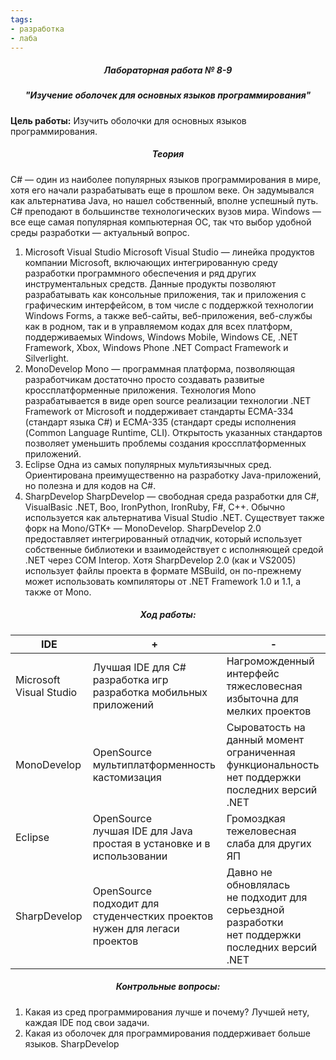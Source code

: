 ```yaml
---
tags:
- разработка
- лаба
---
```

<h5 align="center">Лабораторная работа № 8-9</h5>

<h5 align="center">"Изучение оболочек для основных языков программирования"</h5>

**Цель работы:** 
Изучить оболочки для основных языков программирования.

<h5 align="center">Теория</h5>

С# — один из наиболее популярных языков программирования в мире, хотя его начали разрабатывать еще в прошлом веке. Он задумывался как альтернатива Java, но нашел собственный, вполне успешный путь. C# преподают в большинстве технологических вузов мира. Windows — все еще самая популярная компьютерная ОС, так что выбор удобной среды разработки — актуальный вопрос. 
1. Microsoft Visual Studio
Microsoft Visual Studio — линейка продуктов компании Microsoft, включающих интегрированную среду разработки программного обеспечения и ряд других инструментальных средств. Данные продукты позволяют разрабатывать как консольные приложения, так и приложения с графическим интерфейсом, в том числе с поддержкой технологии Windows Forms, а также веб-сайты, веб-приложения, веб-службы как в родном, так и в управляемом кодах для всех платформ, поддерживаемых Windows, Windows Mobile, Windows CE, .NET Framework, Xbox, Windows Phone .NET Compact Framework и Silverlight.
2. MonoDevelop
Mono — программная платформа, позволяющая разработчикам достаточно просто создавать развитые кроссплатформенные приложения. Технология Mono разрабатывается в виде open source реализации технологии .NET Framework от Microsoft и поддерживает стандарты ECMA-334 (стандарт языка C#) и ECMA-335 (стандарт среды исполнения (Common Language Runtime, CLI). Открытость указанных стандартов позволяет уменьшить проблемы создания кроссплатформенных приложений.
3. Eclipse
Одна из самых популярных мультиязычных сред. Ориентирована преимущественно на разработку Java-приложений, но полезна и для кодов на C#.
4. SharpDevelop
SharpDevelop — свободная среда разработки для C#, VisualBasic .NET, Boo, IronPython, IronRuby, F#, C++. Обычно используется как альтернатива Visual Studio .NET. Существует также форк на Mono/GTK+ — MonoDevelop.
SharpDevelop 2.0 предоставляет интегрированный отладчик, который использует собственные библиотеки и взаимодействует с исполняющей средой .NET через COM Interop.
Хотя SharpDevelop 2.0 (как и VS2005) использует файлы проекта в формате MSBuild, он по-прежнему может использовать компиляторы от .NET Framework 1.0 и 1.1, а также от Mono.

<h5 align="center">Ход работы:</h5>

| IDE                     | +                                                                                | -                                                                                                      |
| ----------------------- | -------------------------------------------------------------------------------- | ------------------------------------------------------------------------------------------------------ |
| Microsoft Visual Studio | Лучшая IDE для C# <br>разработка игр <br>разработка мобильных приложений         | Нагроможденный интерфейс <br>тяжесловесная <br>избыточна для мелких проектов                           |
| MonoDevelop             | OpenSource <br>мультиплатформенность <br>кастомизация                            | Сыроватость на данный момент <br>ограниченная функциональность <br>нет поддержки последних версий .NET |
| Eclipse                 | OpenSource <br>лучшая IDE для Java <br>простая в установке и в использовании     | Громоздкая <br>тежеловесная <br>слаба для других ЯП                                                    |
| SharpDevelop            | OpenSource <br>подходит для студенчестких проектов <br>нужен для легаси проектов | Давно не обновлялась <br>не подходит для серьездной разработки <br>нет поддержки последних версий .NET |

<h5 align="center">Контрольные вопросы:</h5>

1. Какая из сред программирования лучше и почему?
	Лучшей нету, каждая IDE под свои задачи.
2. Какая из оболочек для программирования поддерживает больше языков.
	SharpDevelop
